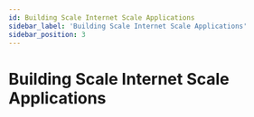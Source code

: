 ```yaml
---
id: Building Scale Internet Scale Applications
sidebar_label: 'Building Scale Internet Scale Applications'
sidebar_position: 3
---
```


# Building Scale Internet Scale Applications